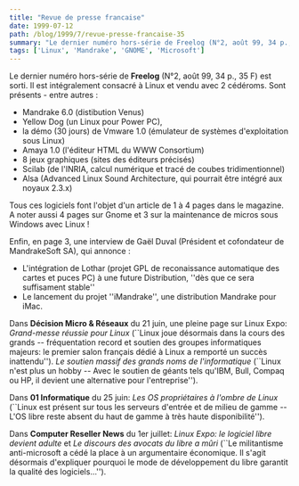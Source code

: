 ```yaml
---
title: "Revue de presse francaise"
date: 1999-07-12
path: /blog/1999/7/revue-presse-francaise-35
summary: "Le dernier numéro hors-série de Freelog (N°2, août 99, 34 p., 35 F) est sorti."
tags: ['Linux', 'Mandrake', 'GNOME', 'Microsoft']
---
```


<P>Le dernier numéro hors-série de <B>Freelog</B> (N°2, août 99, 34 p.,
35 F) est sorti. Il est intégralement consacré à Linux et vendu avec 2
cédéroms. Sont présents - entre autres :</P>

<UL>

<LI>Mandrake 6.0 (distibution Venus)
<LI>Yellow Dog (un Linux pour Power PC),
<LI>la démo (30 jours) de Vmware 1.0 (émulateur de systèmes d'exploitation
sous Linux)
<LI>Amaya 1.0 (l'éditeur HTML du WWW Consortium)
<LI>8 jeux graphiques (sites des éditeurs précisés)
<LI>Scilab (de l'INRIA, calcul numérique et tracé de coubes tridimentionnel)
<LI>Alsa (Advanced Linux Sound Architecture, qui pourrait être intégré
aux noyaux 2.3.x)
</UL>

<P>Tous ces logiciels font l'objet d'un article de 1 à 4 pages dans le
magazine. A noter aussi 4 pages sur Gnome et 3 sur la maintenance de
micros sous Windows avec Linux !</P>

<P>Enfin, en page 3, une interview de Gaël Duval (Président et cofondateur
de MandrakeSoft SA), qui annonce :</P>

<UL>

<LI>L'intégration de Lothar (projet GPL de reconaissance automatique
des cartes et puces PC) à une future Distribution, ''dès que ce sera
suffisament stable''
<LI>Le lancement du projet ''iMandrake'', une distribution Mandrake
pour iMac.
</UL>

<P>Dans <B>Décision Micro &amp; Réseaux</B> du 21 juin, une pleine page
sur Linux Expo: <EM>Grand-messe réussie pour Linux</EM> (``Linux joue
désormais dans la cours des grands -- fréquentation record et soutien des
groupes informatiques majeurs: le premier salon français dédié à Linux a
remporté un succès inattendu'').  <EM>Le soutien massif des grands noms
de l'informatique</EM> (``Linux n'est plus un hobby -- Avec le soutien
de géants tels qu'IBM, Bull, Compaq ou HP, il devient une alternative
pour l'entreprise'').</P>

<P>Dans <B>01 Informatique</B> du 25 juin:
<EM>Les OS propriétaires à l'ombre de Linux</EM> (``Linux est présent
sur tous les serveurs d'entrée et de milieu de gamme --
L'OS libre reste absent du haut de gamme à très haute disponibilité'').</P>

<P>Dans <B>Computer Reseller News</B> du 1er juillet:
<EM>Linux Expo: le logiciel libre devient adulte</EM> et
<EM>Le discours des avocats du libre a mûri</EM>
(``Le militantisme anti-microsoft a cédé la place à un argumentaire économique.
Il s'agit désormais d'expliquer pourquoi le mode de développement du
libre garantit la qualité des logiciels...'').</P>



